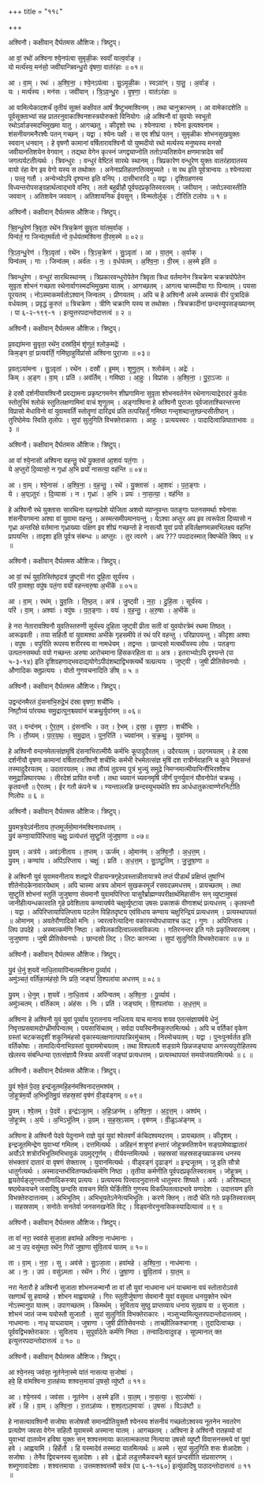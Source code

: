 +++
title = "११८"

+++


अश्विनौ। कक्षीवान् दैर्घतमस औशिजः। त्रिष्टुप्।

आ वां॒ रथो॑ अश्विना श्ये॒नप॑त्वा सुमृळी॒कः स्ववाँ॑ यात्व॒र्वाङ् ।  
यो मर्त्य॑स्य॒ मन॑सो॒ जवी॑यान्त्रिवन्धु॒रो वृ॑षणा॒ वात॑रंहाः ॥ ०१॥

आ । वा॒म् । रथः॑ । अ॒श्वि॒ना॒ । श्ये॒नऽप॑त्वा । सु॒ऽमृ॒ळी॒कः । स्वऽवा॑न् । या॒तु॒ । अ॒र्वाङ् ।  
यः । मर्त्य॑स्य । मन॑सः । जवी॑यान् । त्रि॒ऽव॒न्धु॒रः । वृ॒ष॒णा॒ । वात॑ऽरंहाः ॥

आ वामित्येकादशर्चं तृतीयं सूक्तं कक्षीवत आर्षं त्रैष्टुभमाश्विनम् । तथा चानुक्रान्तम् । आ वामेकादशेति ॥ पूर्वसूक्ताभ्यां सह प्रातरनुवाकाश्विनशस्त्रयोरुक्तो विनियोगः ॥हे अश्विनौ वां युवयोः स्वभूतो रथोऽर्वाङस्मदभिमुखमा यातु । आगच्छतु । कीदृशो रथः । श्येनपत्वा । श्येना इत्यश्वनाम । शंसनीयगमनैरश्वैः पतन् गच्छन् । यद्वा । श्येनः पक्षी । स एव शीघ्रं पतन् । सुमृळीकः शोभनसुखयुक्तः स्ववान् धनवान् । हे वृषणौ कामानां वर्षितारावश्विनौ यो युष्मदीयो रथो मर्त्यस्य मनुष्यस्य मनसो जवीयानतिशयेन वेगवान् । तद्यथा वेगेन कृत्स्नं जगद्व्याप्नोति ततोऽप्यतिशयेन क्षणमात्रादेव सर्वं जगत्पर्यटतीत्यर्थः । त्रिवन्धुरः । वन्धुरं वेष्टितं सारथेः स्थानम् । त्रिप्रकारेण वन्धुरेण युक्तः वातरंहावातस्य वायो रंहा वेग इव वेगो यस्य स तथोक्तः । अनेनाप्रतिहतगतित्वमुच्यते । स रथ इति पूर्वत्रान्वयः ॥ श्येनपत्वा । पत्लृ गतौ । अन्येभ्योऽपि दृश्यन्त इति वनिप् । दासीभारादि ॥ यद्वा । दृशिग्रहणस्य विध्यन्तरोपसङ्ग्रहार्थत्वाद्भावे वनिप् । ततो बहुव्रीहौ पूर्वपदप्रकृतिस्वरत्वम् । जवीयान् । जवोऽस्यास्तीति जववान् । अतिशयेन जववान् । अतिशायनिक ईयसुन् । विन्मतोर्लुक् । टीरिति टलोपः ॥ १ ॥

अश्विनौ। कक्षीवान् दैर्घतमस औशिजः। त्रिष्टुप्।

त्रि॒व॒न्धु॒रेण॑ त्रि॒वृता॒ रथे॑न त्रिच॒क्रेण॑ सु॒वृता या॑तम॒र्वाक् ।  
पिन्व॑तं॒ गा जिन्व॑त॒मर्व॑तो नो व॒र्धय॑तमश्विना वी॒रम॒स्मे ॥ ०२॥

त्रि॒ऽव॒न्धु॒रेण॑ । त्रि॒ऽवृता॑ । रथे॑न । त्रि॒ऽच॒क्रेण॑ । सु॒ऽवृता॑ । आ । या॒त॒म् । अ॒र्वाक् ।  
पिन्व॑तम् । गाः । जिन्व॑तम् । अर्व॑तः । नः॒ । व॒र्धय॑तम् । अ॒श्वि॒ना॒ । वी॒रम् । अ॒स्मे इति॑ ॥

त्रिवन्धुरेण । वन्धुरं सारथिस्थानम् । त्रिप्रकारवन्धुरोपेतेन त्रिवृता त्रिधा वर्तमानेन त्रिचक्रेण चक्रत्रयोपेतेन सुवृता शोभनं गच्छता रथेनार्वागस्मदभिमुखमा यातम् । आगच्छतम् । आगत्य चास्मदीया गाः पिन्वतम् । पयसा पूरयतम् । नोऽस्माकमर्वतोऽश्वान् जिन्वतम् । प्रीणयतम् । अपि च हे अश्विनौ अस्मे अस्माकं वीरं पुत्रादिकं वर्धयतम् । प्रवृद्धं कुरुतं ॥ त्रिचक्रेण । त्रीणि चक्राणि यस्य स तथोक्तः । त्रिचक्रादीनां छन्दस्युपसङ्ख्यानम् । पा ६-२-१९९-१ । इत्युत्तरपदान्तोदात्तत्वं ॥ २ ॥

अश्विनौ। कक्षीवान् दैर्घतमस औशिजः। त्रिष्टुप्।

प्र॒वद्या॑मना सु॒वृता॒ रथे॑न॒ दस्रा॑वि॒मं शृ॑णुतं॒ श्लोक॒मद्रेः॑ ।  
किम॒ङ्ग वां॒ प्रत्यव॑र्तिं॒ गमि॑ष्ठा॒हुर्विप्रा॑सो अश्विना पुरा॒जाः ॥ ०३॥

प्र॒वत्ऽया॑मना । सु॒ऽवृता॑ । रथे॑न । दस्रौ॑ । इ॒मम् । शृ॒णु॒त॒म् । श्लोक॑म् । अद्रेः॑ ।  
किम् । अ॒ङ्ग । वा॒म् । प्रति॑ । अव॑र्तिम् । गमि॑ष्ठा । आ॒हुः । विप्रा॑सः । अ॒श्वि॒ना॒ । पु॒रा॒ऽजाः ॥

हे दस्रौ दर्शनीयावश्विनौ प्रवद्यामना प्रकृष्टगमनेन शीघ्रगामिना सुवृता शोभनवर्तनेन रथेनागत्याद्रेरादरं कुर्वतः स्तोतुरिमं श्लोकं स्तुतिलक्षणामिमां वाचं शृणुतम् । अङ्गाश्विना हे अश्विनौ पुराजाः पूर्वजाताश्चिरन्तरना विप्रासो मेधाविनो वां युवामवर्तिं स्तोतॄणां दारिद्र्यं प्रति तत्परिहर्तुं गमिष्ठा गन्तृशब्दात्तुश्छन्दसीतीष्ठन् । तुरिष्ठेमेयः स्विति तृलोपः । सुपां सुलुगिति विभक्तेराकाराः । आहुः । प्रत्ययस्वरः । पादादित्वान्निघाताभावः ॥ ३ ॥

अश्विनौ। कक्षीवान् दैर्घतमस औशिजः। त्रिष्टुप्।

आ वां॑ श्ये॒नासो॑ अश्विना वहन्तु॒ रथे॑ यु॒क्तास॑ आ॒शवः॑ पतं॒गाः ।  
ये अ॒प्तुरो॑ दि॒व्यासो॒ न गृध्रा॑ अ॒भि प्रयो॑ नासत्या॒ वह॑न्ति ॥ ०४॥

आ । वा॒म् । श्ये॒नासः॑ । अ॒श्वि॒ना॒ । व॒ह॒न्तु॒ । रथे॑ । यु॒क्तासः॑ । आ॒शवः॑ । प॒त॒ङ्गाः ।  
ये । अ॒प्ऽतुरः॑ । दि॒व्यासः॑ । न । गृध्राः॑ । अ॒भि । प्रयः॑ । ना॒स॒त्या॒ । वह॑न्ति ॥

हे अश्विनौ रथे युक्तासः सारथिना वहनप्रदेशे योजिता अशवो व्याप्नुवन्तः पतङ्गाः पतनसमर्थाः श्येनासः शंसनीयगमना अश्वा वां युवामा वहन्तु । अस्मत्समीपमानयन्तु । येऽश्वा अप्तुर अप इव त्वरूपेता दिव्यासो न गृध्रा अन्तरिक्षे वर्तमाना गृध्राख्याः पक्षिण इव शीघ्रं गच्छन्तो हे नासत्यौ युवां प्रयो हविर्लक्षणमन्नमभिलक्ष्य वहन्ति प्रापयन्ति । तादृशा इति पूर्वत्र संबन्धः ॥ आप्तुरः । तुर त्वरणे । अप ??? पपदादस्मात् क्विप्चेति क्विप् ॥ ४ ॥

अश्विनौ। कक्षीवान् दैर्घतमस औशिजः। त्रिष्टुप्।

आ वां॒ रथं॑ युव॒तिस्ति॑ष्ठ॒दत्र॑ जु॒ष्ट्वी न॑रा दुहि॒ता सूर्य॑स्य ।  
परि॑ वा॒मश्वा॒ वपु॑षः पतं॒गा वयो॑ वहन्त्वरु॒षा अ॒भीके॑ ॥ ०५॥

आ । वा॒म् । रथ॑म् । यु॒व॒तिः । ति॒ष्ठ॒त् । अत्र॑ । जु॒ष्ट्वी । न॒रा॒ । दु॒हि॒ता । सूर्य॑स्य ।  
परि॑ । वा॒म् । अश्वाः॑ । वपु॑षः । प॒त॒ङ्गाः । वयः॑ । व॒ह॒न्तु॒ । अ॒रु॒षाः । अ॒भीके॑ ॥

हे नरा नेतारावश्विनौ युवतिस्तरुणी सूर्यस्य दुहिता जुष्ट्वी प्रीता सती वां युवयोरत्रेमं रथमा तिष्ठत् । आरूढवती । तया सहितौ वां युवामश्वा अभीके गृहसमीपे तं रथं परि वहन्तु । परिप्रापयन्तु । कीदृशा अश्वाः । वपुषः । वपुरिति रूपस्य शरीरस्य वा नामधेयम् । तद्वन्तः । छान्दसो मत्वर्थीयस्य लोपः । पतङ्गा उत्पतनसमर्थाः वयो गच्छन्तः अरुषा आरोचमाना हिंसकरहिता वा ॥ अत्र । इतराभ्योऽपि दृश्यन्ते (पा ५-३-१४) इति दृशिग्रहणाद्भवदाद्ययोगेऽपीदंशब्दाद्विभक्त्यर्थे त्रल्प्रत्ययः । जुष्ट्वी । जुषी प्रीतिसेवनयोः । औणादिकः क्तुप्रत्ययः । वोतो गुणवचनादिति ङीष् ॥ ५ ॥

अश्विनौ। कक्षीवान् दैर्घतमस औशिजः। त्रिष्टुप्।

उद्वन्द॑नमैरतं दं॒सना॑भि॒रुद्रे॒भं द॑स्रा वृषणा॒ शची॑भिः ।  
निष्टौ॒ग्र्यं पा॑रयथः समु॒द्रात्पुन॒श्च्यवा॑नं चक्रथु॒र्युवा॑नम् ॥ ०६॥

उत् । वन्द॑नम् । ऐ॒र॒त॒म् । दं॒सना॑भिः । उत् । रे॒भम् । द॒स्रा॒ । वृ॒ष॒णा॒ । शची॑भिः ।  
निः । तौ॒ग्र्यम् । पा॒र॒य॒थः॒ । स॒मु॒द्रात् । पुन॒रिति॑ । च्यवा॑नम् । च॒क्र॒थुः॒ । युवा॑नम् ॥

हे अश्विनौ वन्दनमेतत्संज्ञमृषिं दंसनाभिरात्मीयैः कर्मभिः कूपादुदैरतम् । उदैरयतम् । उदगमयतम् । हे दस्रा दर्शनीयौ वृषणा कामानां वर्षितारावश्विनौ शचीभिः कर्मभी रेभमेतत्संज्ञ मृषिं दश रात्रीर्नवाहानि च कूपे निवसन्तं तस्मादुदैरयतम् । उदतारयतम् । तथा तौग्र्यं तुग्रस्य पुत्रं भुज्युं समुद्रे निमग्नमात्मीयाभिर्नौभिरश्वैश्च समुद्रान्निष्पारयथः । तीरदेशं प्रापित वन्तौ । तथा च्यवानं च्यवनमृषिं जीर्णं पुनर्युवानं यौवनोपेतं चक्रथुः । कृतवन्तौ ॥ ऐरतम् । ईर गतौ कंपने च । ण्यन्ताल्लङि छन्दस्युभयथेति शप आर्धधातुकत्वाण्णेरनिटीति णिलोपः ॥ ६ ॥

अश्विनौ। कक्षीवान् दैर्घतमस औशिजः। त्रिष्टुप्।

यु॒वमत्र॒येऽव॑नीताय त॒प्तमूर्ज॑मो॒मान॑मश्विनावधत्तम् ।  
यु॒वं कण्वा॒यापि॑रिप्ताय॒ चक्षुः॒ प्रत्य॑धत्तं सुष्टु॒तिं जु॑जुषा॒णा ॥ ०७॥

यु॒वम् । अत्र॑ये । अव॑ऽनीताय । त॒प्तम् । ऊर्ज॑म् । ओ॒मान॑म् । अ॒श्वि॒नौ॒ । अ॒ध॒त्त॒म् ।  
यु॒वम् । कण्वा॑य । अपि॑ऽरिप्ताय । चक्षुः॑ । प्रति॑ । अ॒ध॒त्त॒म् । सु॒ऽष्टु॒तिम् । जु॒जु॒षा॒णा ॥

हे अश्विनौ युवं युवामवनीताय शतद्वारे पीडायन्त्रगृहेऽवस्तान्नीतायात्रये तप्तं पीडार्थं प्रक्षिप्तं तुषाग्निं शीतेनोदकेनावारयेथाम् । अपि चास्मा अत्रय ओमानं सुखकरमूर्जं रसवदन्नमधत्तम् । प्रायच्छतम् । तथा सुष्टुतिं शोभनां स्तुतिं जुजुषाणा सेवमानौ युवामपिरिप्ता यासुरैर्ब्राह्मण्यपरीक्षार्थमिहासीनः सन् व्युष्टामुषसं जानीहीत्यन्धकारवति गृहे प्रवेशिताय कण्वायर्षये चक्षुर्व्युष्टाया उषसः प्रकाशकं वीणाशब्दं प्रत्यधत्तम् । कृतवन्तौ । यद्वा । अपिरिप्तायापिलिप्ताय पटलेन पिहितदृष्टय एवंविधाय कण्वाय चक्षुरिन्द्रियं प्रत्यधत्तम् । प्रत्यस्थापयतं ॥ ओमानम् । अवतेरौणादिको मनिः । ज्वरत्वरेत्यादिना वकारस्योपधायाश्च ऊट् । गुणः । अपिरिप्ताय । लिप उपदेहे । अस्मात्कर्मणि निष्ठा । कपिलकादित्वाल्लत्वविकल्पः । गतिरनन्तर इति गतेः प्रकृतिस्वरत्वम् । जुजुषाणा । जुषी प्रीतिसेवनयोः । छान्दसो लिट् । लिटः कानज्वा । सुपां सुलुगिति विभक्तेराकारः ॥ ७ ॥

अश्विनौ। कक्षीवान् दैर्घतमस औशिजः। त्रिष्टुप्।

यु॒वं धे॒नुं श॒यवे॑ नाधि॒तायापि॑न्वतमश्विना पू॒र्व्याय॑ ।  
अमु॑ञ्चतं॒ वर्ति॑का॒मंह॑सो॒ निः प्रति॒ जङ्घां॑ वि॒श्पला॑या अधत्तम् ॥ ०८॥

यु॒वम् । धे॒नुम् । श॒यवे॑ । ना॒धि॒ताय॑ । अपि॑न्वतम् । अ॒श्वि॒ना॒ । पू॒र्व्याय॑ ।  
अमु॑ञ्चतम् । वर्ति॑काम् । अंह॑सः । निः । प्रति॑ । जङ्घा॑म् । वि॒श्पला॑याः । अ॒ध॒त्त॒म् ॥

अश्विना हे अश्विनौ युवं युवां पूर्व्याय पुरातनाय नाधिताय याच मानाय शयव एतत्संज्ञायर्षये धेनुं निवृत्तप्रसवामदोग्ध्रीमपिन्वतम् । पयसासिंचतम् । सर्वदा पयस्विनीमकुरुतमित्यर्थः । अपि च वर्तिकां वृकेण ग्रस्तां चटकसदृशीं शकुनिमंहसो वृकास्यलक्षणात्पापान्निरमुंचतम् । निरमोचयतम् । यद्वा । पुनःपुनर्वर्तत इति वर्तिकोषाः । तामादित्येनाभिग्रस्तां युवाममोचयतम् । तथा विश्पलायै सङ्ग्रामे छिन्नजङ्घाया अगस्त्यपुरोहितस्य खेलस्य संबन्धिन्या एतत्संज्ञायै स्त्रिया अयसीं जङ्घां प्रत्यधत्तम् । प्रत्यस्थापयतं समयोजयतमित्यर्थः ॥ ८ ॥

अश्विनौ। कक्षीवान् दैर्घतमस औशिजः। त्रिष्टुप्।

यु॒वं श्वे॒तं पे॒दव॒ इन्द्र॑जूतमहि॒हन॑मश्विनादत्त॒मश्व॑म् ।  
जो॒हूत्र॑म॒र्यो अ॒भिभू॑तिमु॒ग्रं स॑हस्र॒सां वृष॑णं वी॒ड्व॑ङ्गम् ॥ ०९॥

यु॒वम् । श्वे॒तम् । पे॒दवे॑ । इन्द्र॑ऽजूतम् । अ॒हि॒ऽहन॑म् । अ॒श्वि॒ना॒ । अ॒द॒त्त॒म् । अश्व॑म् ।  
जो॒हूत्र॑म् । अ॒र्यः । अ॒भिऽभू॑तिम् । उ॒ग्रम् । स॒ह॒स्र॒ऽसाम् । वृष॑णम् । वी॒ळुऽअ॑ङ्गम् ॥

अश्विना हे अश्विनौ पेदवे पेदुनाम्ने राज्ञे युवं युवां श्वेतवर्णं कंचिदश्वमदत्तम् । प्रायच्छतम् । कीदृशम् । इन्द्रजूतमिन्द्रेण युवाभ्यां गमितम् । दत्तमित्यर्थः । अहिहनं शत्रूणां हन्तारं जोहूत्रमतिशयेन सङ्ग्रामेष्वाह्वातारं अर्योऽरे शत्रोरभिभूतिमभिभावुकं उग्रमुद्गूर्णम् । वीर्यवन्तमित्यर्थः । सहस्रसां सहस्रसङ्ख्याकस्य धनस्य संभक्तारं दातारं वा वृषणं सेक्तारम् । युवानमित्यर्थः । वीड्वङ्गं दृढाङ्गं ॥ इन्द्रजूतम् । जु इति सौत्रो धातुर्गत्यर्थः । अस्मादन्तर्भावितण्यर्थात्कर्मणि निष्ठा । तृतीया कर्मणीति पूर्वपदप्रकृतिस्वरत्वम् । जोहूत्रम् । ह्वयतेर्यङ्लुगन्तादौणादिकस्त्रप् प्रत्ययः । प्रत्ययस्य पित्त्वादनुदात्तत्वे धातुस्वरः शिष्यते । अर्यः । अरिशब्दात् षष्ठ्येकवचने जसादिषु छन्दसि वावचन मिति घेर्ङितीति गुणस्य विकल्पितत्वादभावे यणादेशः । उदात्तयण इति विभक्तेरुदात्तत्वम् । अभिभूतिम् । अभिभूयतेऽनेनेत्यभिभूतिः । करणे क्तिन् । तादौ चेति गतेः प्रकृतिस्वरत्वम् । सहस्रसाम् । सनोतेः सनतेर्वा जनसनखनेति विट् । विड्वनोरनुनासिकस्यादित्यात्वं ॥ ९ ॥

अश्विनौ। कक्षीवान् दैर्घतमस औशिजः। त्रिष्टुप्।

ता वां॑ नरा॒ स्वव॑से सुजा॒ता हवा॑महे अश्विना॒ नाध॑मानाः ।  
आ न॒ उप॒ वसु॑मता॒ रथे॑न॒ गिरो॑ जुषा॒णा सु॑वि॒ताय॑ यातम् ॥ १०॥

ता । वा॒म् । न॒रा॒ । सु । अव॑से । सु॒ऽजा॒ता । हवा॑महे । अ॒श्वि॒ना॒ । नाध॑मानाः ।  
आ । नः॒ । उप॑ । वसु॑ऽमता । रथे॑न । गिरः॑ । जु॒षा॒णा । सु॒वि॒ताय॑ । या॒त॒म् ॥

नरा नेतारौ हे अश्विनौ सुजाता शोभनजन्मानौ ता वां तौ युवां नाधमाना धनं याचमाना वयं स्तोतारोऽवसे रक्षणार्थं सु हवामहे । शोभन माह्वयामहे । गिरः स्तुतीर्जुषाणा सेवमानौ युवां वसुमता धनयुक्तेन रथेन नोऽस्मानुपा यातम् । उपागच्छतम् । किमर्थम् । सुविताय सुष्ठु प्राप्तव्याय धनाय सुखाय वा ॥ सुजाता । शोभनं जातं जन्म ययोस्तौ सुजातौ । सुपां सुलुगिति विभक्तेराकारः । नञ्सुभ्यामित्युत्तरपदान्तोदात्तत्वम् । नाधमानाः । नाधृ याच्ञायाम् । जुषाणा । जुषी प्रीतिसेवनयोः । ताच्छीलिकश्चानश् । तुदादित्वाच्छः । पूर्ववद्विभक्तेराकारः । सुविताय । सुपूर्वादेतेः कर्मणि निष्ठा । तन्वादित्वादुवङ् । सूपमानात् क्त इत्युत्तरपदान्तोदात्तत्वं ॥ १० ॥

अश्विनौ। कक्षीवान् दैर्घतमस औशिजः। त्रिष्टुप्।

आ श्ये॒नस्य॒ जव॑सा॒ नूत॑नेना॒स्मे या॑तं नासत्या स॒जोषाः॑ ।  
हवे॒ हि वा॑मश्विना रा॒तह॑व्यः शश्वत्त॒माया॑ उ॒षसो॒ व्यु॑ष्टौ ॥ ११॥

आ । श्ये॒नस्य॑ । जव॑सा । नूत॑नेन । अ॒स्मे इति॑ । या॒त॒म् । ना॒स॒त्या॒ । स॒ऽजोषाः॑॑ ।  
हवे॑ । हि । वा॒म् । अ॒श्वि॒ना॒ । रा॒तऽह॑व्यः । श॒श्व॒त्ऽत॒मायाः॑ । उ॒षसः॑ । विऽउ॑ष्टौ ॥

हे नासत्यावश्विनौ सजोषाः सजोषसौ समानप्रीतियुक्तौ श्येनस्य शंसनीयं गच्छतोऽश्वस्य नूतनेन नवतरेण प्रत्यग्रेण जवसा वेगेन सहितौ युवामस्मे अस्माना यातम् । आगच्छतम् । अश्विना हे अश्विनौ रातहव्यो वां युवाभ्यां दातव्येन हविषा युक्तः सन् शश्वत्तमायाः कालात्मकतया नित्याया उषसो व्युष्टौ विवासनसमये वां युवां हवे । आह्वयामि । हिर्हेतौ । हि यस्मादेवं तस्मादा यातमित्यर्थः ॥ अस्मे । सुपां सुलुगिति शसः शेआदेशः । सजोषाः । तेनैव द्विवचनस्य सुआदेशः । हवे । ह्वेञो लडुत्तमैकवचने बहुलं छन्दसीति संप्रसारणम् । शब्गुणावादेशाः । शश्वत्तमायाः । उत्तमशश्वत्तमौ सर्वत्र (पा ६-१-१६०) इत्युंछादिषु पाठादन्तोदात्तत्वं ॥ ११ ॥